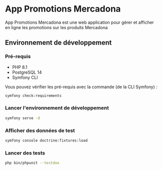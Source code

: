 # App Promotions Mercadona

App Promotions Mercadona est une web application pour gérer et afficher en ligne les promotions sur les produits Mercadona

## Environnement de développement

### Pré-requis

* PHP 8.1
* PostgreSQL 14
* Symfony CLI

Vous pouvez vérifier les pré-requis avec la commande (de la CLI Symfony) : 

```bash
symfony check:requirements
```

### Lancer l'environnement de développement

```bash
symfony serve -d
```

### Afficher des données de test

```bash
symfony console doctrine:fixtures:load
```

### Lancer des tests

```bash
php bin/phpunit --testdox
```